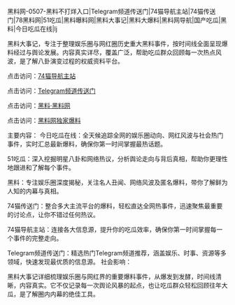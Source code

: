  #
黑料网-0507-黑料不打烊入口|Telegram频道传送门|74猫导航主站|74猫传送门|78黑料网|51吃瓜|黑料曝料网|黑料大事记|黑料大爆料|黑料网导航|国产吃瓜|黑料|今日吃瓜在线|lj

黑料大事记，专注于整理娱乐圈与网红圈历史重大黑料事件，按时间线全面呈现爆料经过与舆论发展。内容真实详尽，覆盖广泛，帮助吃瓜群众回顾每一次热点风波，是了解八卦演变过程的权威资料平台。


点击访问：<a href="https://74mao.com/">74猫导航主站</a>

点击访问：<a href="https://74mao.com/">Telegram频道传送门</a>

点击访问：<a href="https://haef.pages.dev/">黑料·黑料网</a>

点击访问：<a href="https://gbs-3wd.pages.dev/">黑料网独家爆料</a>

主要内容：
  今日吃瓜在线：全天候追踪全网的娱乐圈动向、网红风波与社会热门事件，实时汇总最新爆料，确保你第一时间掌握最热话题。

51吃瓜：深入挖掘明星八卦和网络热议，分析舆论走向与背后真相，帮助你更理性地跟进和了解每个事件。

黑料：专注娱乐圈深度揭秘，关注名人丑闻、网络风波及匿名爆料，带你了解鲜为人知的内幕与真相。

74猫传送门：整合多大主流平台的爆料，轻松直达全网热事件，迅速聚焦最重要的讨论点，让你不错过任何热议。

74猫导航主站：连接各大信息源，提升你的吃瓜效率，确保你第一时间掌握每一个事件的完整走向。

Telegram频道传送门：精选热门Telegram频道推荐，涵盖娱乐、时事、资源等多领域，快速发现最优质的信息源。
社会影响：

黑料大事记详细梳理娱乐圈与网红界的重要爆料事件，从爆发到发酵，时间线清晰，内容真实。它不仅记录每一次舆论风暴的起点，也让吃瓜群众轻松回顾往年大瓜，是了解圈内内幕的绝佳工具。

<span style="display:none;">[Canonical link](https://github.com/chibanh/854678 ）</span>
